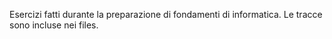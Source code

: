 Esercizi fatti durante la preparazione di fondamenti di informatica. Le tracce sono incluse nei files.
